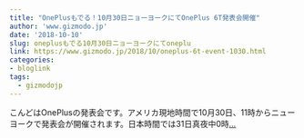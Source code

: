 ```yaml
---
title: "OnePlusもでる！10月30日ニョーヨークにてOnePlus 6T発表会開催"
author: 'www.gizmodo.jp'
date: '2018-10-10'
slug: oneplusもでる10月30日ニョーヨークにてoneplu
link: https://www.gizmodo.jp/2018/10/oneplus-6t-event-1030.html
categories:
- bloglink
tags:
  - gizmodojp
---
```


こんどはOnePlusの発表会です。アメリカ現地時間で10月30日、11時からニューヨークで発表会が開催されます。日本時間では31日真夜中0時[... <i class="fas fa-external-link-alt"></i>](https://www.gizmodo.jp/2018/10/oneplus-6t-event-1030.html)

